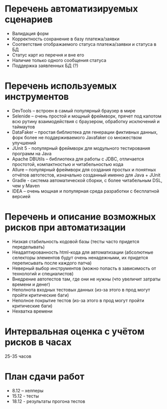 # Перечень автоматизируемых сценариев
- Валидация форм
- Корректность сохранение в базу платежа/заявки
- Соответствие отображаемого статуса платежа/заявки и статуса в БД
- Статус карт из перечня и вне его
- Наличие только одного сообщения статуса
- Поддержка заявленных БД (?)

# Перечень используемых инструментов
- DevTools – встроен в самый популярный браузер в мире
- Selenide – очень простой и мощный фреймворк, прячет под капотом всю рутину взаимодействия с браузером, обработку исключений и таймаутов
- DataFaker – простая библиотека для генерации фиктивных данных, форк более не поддерживаемого Javafaker со множеством улучшений
- JUnit 5 - популярный фреймворк для модульного тестирования программ на Java
- Apache DBUtils – библиотека для работы с JDBC, отличается простотой, компактностью и читабельностью кода
- Allure – популярный фреймворк для создания простых и понятных отчётов автотестов, изначально созданный именно для Java + JUnit
- Gradle - система автоматической сборки, с более читабельным DSL, чем у Maven
- IDEA – очень мощная и популярная среда разработки с бесплатной версией

# Перечень и описание возможных рисков при автоматизации
- Низкая стабильность кодовой базы (тесты часто придется переделывать)
- Неадаптированность html-кода для автоматизации (абсолютные селекторы элементов будут очень ненадежными, их придется переписывать после каждого патча)
- Неверный выбор инструментов (можно попасть в зависимость от технологий и специалистов)
- Внедрение автотестов там, где они не нужны (что увеличит затраты времени и денег)
- Неполнота входных тестовых данных (из-за этого в прод могут пройти критические баги)
- Неполное покрытие тестов (из-за этого в прод могут пройти критические баги)
- Нехватка времени

# Интервальная оценка с учётом рисков в часах
25-35 часов

# План сдачи работ
- 8.12 – хелперы
- 15.12 - тесты
- 18.12 - результаты прогона тестов